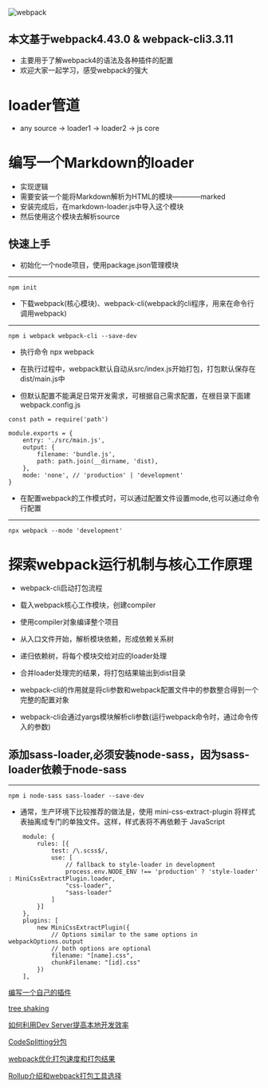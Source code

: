 ![webpack](https://timgsa.baidu.com/timg?image&quality=80&size=b9999_10000&sec=1590646760726&di=fecc7a2c61e207405fe67d006b43608b&imgtype=0&src=http%3A%2F%2Fpic2.zhimg.com%2Fv2-ea57e2d2c487d0af20c93c4be5f25b5f_1200x500.jpg 'webpack')

## 本文基于webpack4.43.0 & webpack-cli3.3.11

- 主要用于了解webpack4的语法及各种插件的配置
- 欢迎大家一起学习，感受webpack的强大

# loader管道
- any source -> loader1 -> loader2 -> js core

# 编写一个Markdown的loader
- 实现逻辑
- 需要安装一个能将Markdown解析为HTML的模块————marked
- 安装完成后，在markdown-loader.js中导入这个模块
- 然后使用这个模块去解析source

## 快速上手

- 初始化一个node项目，使用package.json管理模块
---
`npm init`
- 下载webpack(核心模块)、webpack-cli(webpack的cli程序，用来在命令行调用webpack)
---
`npm i webpack webpack-cli --save-dev`

- 执行命令 npx webpack
- 在执行过程中，webpack默认自动从src/index.js开始打包，打包默认保存在dist/main.js中

- 但默认配置不能满足日常开发需求，可根据自己需求配置，在根目录下面建webpack.config.js
```
const path = require('path')

module.exports = {
    entry: './src/main.js',
    output: {
        filename: 'bundle.js',
        path: path.join(__dirname, 'dist),
    },
    mode: 'none', // 'production' | 'development'
}
```
- 在配置webpack的工作模式时，可以通过配置文件设置mode,也可以通过命令行配置
---
`npx webpack --mode 'development'`

# 探索webpack运行机制与核心工作原理
   
- webpack-cli启动打包流程
- 载入webpack核心工作模块，创建compiler
- 使用compiler对象编译整个项目
- 从入口文件开始，解析模块依赖，形成依赖关系树
- 递归依赖树，将每个模块交给对应的loader处理
- 合并loader处理完的结果，将打包结果输出到dist目录

- webpack-cli的作用就是将cli参数和webpack配置文件中的参数整合得到一个完整的配置对象
- webpack-cli会通过yargs模块解析cli参数(运行webpack命令时，通过命令传入的参数)


## 添加sass-loader,必须安装node-sass，因为sass-loader依赖于node-sass
---
`npm i node-sass sass-loader --save-dev`
   
- 通常，生产环境下比较推荐的做法是，使用 mini-css-extract-plugin 将样式表抽离成专门的单独文件。这样，样式表将不再依赖于 JavaScript
```
    module: {
        rules: [{
            test: /\.scss$/,
            use: [
                // fallback to style-loader in development
                process.env.NODE_ENV !== 'production' ? 'style-loader' : MiniCssExtractPlugin.loader,
                "css-loader",
                "sass-loader"
            ]
        }]
    },
    plugins: [
        new MiniCssExtractPlugin({
            // Options similar to the same options in webpackOptions.output
            // both options are optional
            filename: "[name].css",
            chunkFilename: "[id].css"
        })
    ],
```
[编写一个自己的插件](./static/MySelfPlugin.md)

[tree shaking](./static/TreeShaking.md)

[如何利用Dev Server提高本地开发效率](./static/DevServeConfig.md)

[CodeSplitting分包](./static/CodeSplitting.md)

[webpack优化打包速度和打包结果](./static/packagingOptimization.md)

[Rollup介绍和webpack打包工具选择](./static/chooseAPackaging.md)


